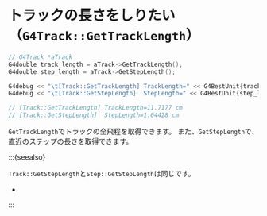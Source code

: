 # トラックの長さをしりたい（``G4Track::GetTrackLength``）

```cpp
// G4Track *aTrack
G4double track_length = aTrack->GetTrackLength();
G4double step_length = aTrack->GetStepLength();

G4debug << "\t[Track::GetTrackLength] TrackLength=" << G4BestUnit{track_length, "Length"} << G4endl;
G4debug << "\t[Track::GetStepLength]  StepLength=" << G4BestUnit{step_length, "Length"} << G4endl;

// [Track::GetTrackLength] TrackLength=11.7177 cm
// [Track::GetStepLength]  StepLength=1.04428 cm
```

``GetTrackLength``でトラックの全飛程を取得できます。
また、``GetStepLength``で、直近のステップの長さを取得できます。

:::{seealso}

``Track::GetStepLength``と``Step::GetStepLength``は同じです。

- [](./geant4-step-length.md)

:::
